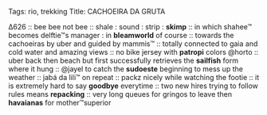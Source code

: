 Tags: rio, trekking 
Title: CACHOEIRA DA GRUTA
  
∆626 :: bee bee not bee :: shale : sound : strip : **skimp** :: in which shahee™ becomes delftie™s manager : in **bleamworld** of course :: towards the cachoeiras by uber and guided by mammis™ :: totally connected to gaia and cold water and amazing views :: no bike jersey with **patropi** colors @horto :: uber back then beach but first successfully retrieves the **sailfish** form where it hung :: @jayel to catch the **sudoeste** beginning to mess up the weather :: jabá da lili™ on repeat :: packz nicely while watching the footie :: it is extremely hard to say **goodbye** everytime :: two new hires trying to follow rules means **repacking** :: very long queues for gringos to leave then **havaianas** for mother™superior 
